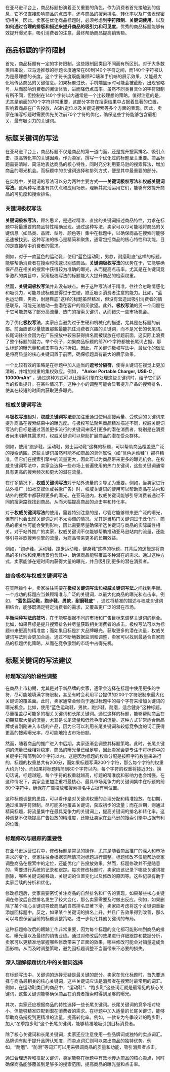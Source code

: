 在亚马逊平台上，商品标题扮演着至关重要的角色。作为消费者首先接触到的信息，它不仅直接影响商品的点击率，还与商品的搜索排名、转化率以及广告表现密切相关。因此，卖家在优化商品标题时，必须考虑到**字符限制**、**关键词使用**、以及**如何通过合理的排版和描述来提升商品的吸引力和可见度**。优秀的商品标题能够有效提升曝光率，吸引消费者的注意，最终帮助商品提高销售额。

## 商品标题的字符限制

首先，商品标题有一定的字符限制，这些限制因类目不同而有所区别。对于大多数类目来说，亚马逊推荐的标题长度通常在80到140个字符之间，而140个字符被认为是最理想的长度。这个字符长度既能兼顾PC端和手机端的展示效果，又能最大化地传达商品的关键信息。如果标题过长，手机端显示时可能会被截断，出现省略号，从而影响消费者的阅读体验，进而降低点击率。虽然不同类目具体的字符限制有所不同，但控制在140个字符以内通常是一个比较理想的策略。值得注意的是，尤其是前面的70个字符非常重要，这部分字符在搜索结果中占据着显著的位置，影响着商品在广告投放、ASIN定位以及关键词搜索等多个方面的表现。因此，卖家在编写标题时需要优先关注前70个字符的优化，确保这些字符能够包含最相关、最有吸引力的关键词。

## 标题关键词的写法

在亚马逊平台上，商品标题不仅是商品的第一道门面，还是提升搜索排名、吸引点击、提高转化率的关键因素。作为卖家，撰写一个优化过的标题至关重要。商品标题需要清晰、简洁地表达商品的核心特性，同时充分利用亚马逊的搜索算法，增加商品的曝光机会。而标题中的关键词选择和排列方式，便是其中最重要的部分。

在实践中，关键词的写法可以分为两种主要方式——**关键词极权写法**和**权威关键词写法**。这两种写法各有其优点和应用场景，理解并灵活运用它们，能够有效提升商品的可见度和搜索排名。

### 关键词极权写法

**关键词极权写法**，顾名思义，是通过精准、直接的关键词描述商品特性，力求在标题中将最重要的商品特性精确呈现。通过这种写法，卖家可以尽可能地将商品的关键信息（如品类、品牌、型号、颜色等）集中在标题中，以确保商品在搜索时能够迅速被找到。这种写法的核心是精简和聚焦，通常包括商品的核心特性和功能，目的是直接命中消费者的需求。

例如，对于一款蓝色的运动鞋，使用“蓝色运动鞋，男款，耐磨鞋底”这样的标题，能够帮助消费者在搜索时快速识别该商品。**关键词极权写法**的优势在于，它能够确保产品在相关的搜索中获得较为准确的曝光，从而提高点击率。尤其是在关键词竞争激烈的类目中，采用极权写法的标题能大大提升商品的检索权重。

然而，**关键词极权写法**并非没有缺点。由于这种写法过于精准，往往会忽略情感化和吸引力，可能导致标题显得过于生硬，缺乏吸引消费者注意的能力。比如，“蓝色运动鞋，男款，耐磨鞋底”这样的标题虽然精准，但没有营造出吸引消费者的情感联系，可能无法触动一些潜在客户的购买欲望。此外，**极权写法**的另一个问题在于它可能忽略了部分高流量、热门的搜索关键词，从而错失一些市场机会。

为了优化**极权写法**，卖家应当避免过于生硬和机械化的描述，尤其是在标题的前部。前面应该尽量放置那些最能抓住消费者兴趣的关键词，而不是冗长的长尾词。长尾词往往会因为在广告投放中较易获得排名而被误放在标题前面，这实际上浪费了整个标题的潜力。举个例子，如果商品标题的前70个字符都被长尾词占据，那么标题的曝光量和点击率将大打折扣。因此，在关键词极权写法中，最优化的做法是将高质量的核心关键词置于前面，确保标题具有最大的展示效果。

一个比较有效的策略是在标题中加入适当的**逗号分隔符**，使得关键词在视觉上更加清晰，并增加权重的集权效应。例如， **“Anker Portable Charger,** **USB-C** **, 10000mAh”** ，通过这种方式可以让搜索引擎在处理这些关键词时，给予它们适当的权重提升。在某些情况下，这种小小的调整可能会显著提升产品的搜索排名，使其在较短的时间内获取更多曝光。

### 权威关键词写法

与**极权写法**相对，**权威关键词写法**更加注重通过使用高搜索量、受欢迎的关键词来提升商品在搜索结果中的曝光度。与极权写法聚焦商品精准描述不同，权威关键词写法的目标是通过涵盖更多流行的关键词来吸引更多的潜在消费者，特别是在消费者尚未明确其需求时，权威关键词可以帮助扩展商品的潜在受众群体。

例如，使用“跑步鞋，运动鞋，男士运动鞋”这样的标题，可以帮助商品覆盖更广泛的搜索范围。这些关键词虽然可能不如商品的具体属性（如“蓝色运动鞋”）那样精准，但它们在搜索引擎中的流量更大，因此可以为商品带来更多的曝光机会。在权威关键词写法中，卖家会选择一些市场上普遍使用的热门关键词，这些关键词通常具有更高的搜索频次和更大的潜在流量。

在许多情况下，**权威关键词写法**对于站外流量的引导尤为重要。例如，当卖家进行站外推广（如社交媒体或谷歌广告）时，权威关键词的使用可以帮助商品在站内和站外的搜索中都获得更多的曝光。在亚马逊内，权威关键词能够引导消费者通过不同的搜索路径找到商品，从而大幅提高商品的点击率和转化率。

对于**权威关键词写法**的使用，需要特别注意的是，尽管它能够带来更广泛的曝光，但有时也会出现关键词之间不太协调的情况。尤其是当热门关键词过于泛化时，商品的相关性可能会受到影响，因此需要尽量确保所选关键词与商品的实际属性相关。对于站外推广的卖家，权威关键词不仅能够帮助推动亚马逊站内的流量，还能够引导谷歌搜索引擎的流量，为商品带来更多的长期效益。

例如，“跑步鞋，运动鞋，跑步运动鞋，健身鞋”这样的标题，其背后的逻辑是将商品的多样性和使用场景包含其中，确保商品能够覆盖多种潜在的需求。通过这种方式，卖家能够在短时间内获得大量的曝光，并且吸引到更多的潜在消费者。

### 结合极权与权威关键词写法

在实际操作中，卖家往往需要在**极权关键词写法**和**权威关键词写法**之间找到平衡。一个成功的标题应当兼顾精准与广泛的关键词，以最大化商品的曝光和点击率。例如， **“蓝色运动鞋，跑步鞋，男款，耐磨鞋底”** ，通过将精准的描述与权威关键词相结合，能够既满足特定消费者的需求，又覆盖更广泛的潜在市场。

**平衡两种写法的技巧**，在于能够根据不同的市场和广告目标来调整关键词的组合。比如，如果目标是提升搜索排名并尽量获取相关消费者的点击，极权写法可以为标题带来更高的精准度；而如果目标是扩大品牌曝光，获取更多的潜在流量，权威关键词写法则会更加合适。通过不断地数据监测和调整，卖家可以找到最适合自家商品的标题优化策略，从而在竞争激烈的市场中占得先机。

## 标题关键词的写法建议

### 标题写法的阶段性调整

在商品上市初期，尤其是对于新品牌的卖家，通常会选择在标题中使用更多的字符，尽可能地填满字符限制，甚至有时会利用平台提供的200个字符限制来最大化关键词的覆盖面。此时，卖家通常会倾向于通过标题中的每个字符来增加关键词的曝光机会。比如，使用“蓝色运动鞋，男款，跑步鞋，耐磨，适合健身”这种标题，尽量覆盖尽可能多的相关关键词和长尾关键词。通过这样的标题，能够帮助商品在初期获取大量的流量，尤其是长尾流量和低竞争度的流量。这种方式非常适合新品牌或者刚刚进入市场的产品，因为它可以利用长尾关键词和较低竞争度的词汇获得更高的搜索曝光率，尽可能地抢占市场份额。

然而，随着商品的推广进入中后期，卖家逐渐会调整其标题策略。此时，长尾关键词的流量已经相对稳定，商品的曝光量已经足够，因此卖家会更专注于将标题中的关键字符精简到80个字符以内。这是因为标题的权重分配是按照字符数量来进行的，标题的权重总共有200分，而如果标题写满200个字符，那么每个字符的权重大约为1分。而如果将标题精简到80个字符以内，每个字符的权重将接近3分。换句话说，标题越短，每个字符的权重就越高，标题的精准度和影响力也会增强。在这种情况下，卖家会更加注重将最核心、最具市场竞争力的关键词集中在标题的前80个字符中，确保在广告投放和搜索排名中占据有利位置。

这种标题调整的思路，可以看作是对关键词权重的合理分配和精准投放。在初期，通过填满字符限制，尽可能多地覆盖关键词，获取初步的流量；而在后期，则通过精简标题，将流量集中在最具竞争力的关键词上，提高关键词的排名和转化率。这种调整不仅能提高广告投放的精准度，还能让卖家在亚马逊的搜索引擎中占据有利的位置。

### 标题修改与跟踪的重要性

在亚马逊运营过程中，修改标题是常见的操作，尤其是随着商品推广的深入和市场需求的变化，卖家往往会根据实际情况对标题进行调整。标题修改不仅能帮助卖家调整商品在搜索中的定位，还能优化广告投放效果。然而，标题修改并不是随意的，需要进行系统的记录和跟踪。每次修改标题时，卖家应该记录下哪些关键词被删除，哪些关键词被移动，关键词的位置变化以及修改的原因等。这些记录有助于卖家后续的分析和优化。

修改标题后，卖家需要密切关注商品的自然排名和广告的表现。如果某些核心关键词在修改后自然排名发生了较大变化，那么卖家需要及时做出反应。例如，如果删除了某个核心关键词导致商品的自然排名显著下滑，卖家应考虑将这个关键词重新添加回标题中。反之，如果某个关键词的排名上升，并且广告效果得到改善，那么可以考虑保留当前的标题调整策略，进一步优化其他关键词的布局。

这种标题修改后的跟踪工作非常重要，因为每个标题的变化都可能影响到商品的排名、曝光量以及最终的销售业绩。通过对修改后的效果进行详细跟踪和数据分析，卖家可以更精准地掌握哪些修改带来了正面的效果，哪些修改可能会对销量造成负面影响，从而及时调整策略，避免因标题调整不当而带来不必要的损失。

### 深入理解标题优化中的关键词选择

在标题写法中，关键词的选择无疑是最关键的部分。卖家在优化标题时，首先要选择与商品最相关的核心关键词，这些关键词应该是消费者在搜索时最常用的词汇。例如，在运动鞋类目的商品中，“运动鞋”、“跑步鞋”这些词汇就是最常见的核心关键词，这些关键词能够确保商品在消费者搜索时得到足够的曝光。

其次，卖家还应根据商品的特性选择一些长尾关键词。长尾关键词的竞争相对较小，但能够精准匹配到潜在消费者的需求。在标题中加入适量的长尾关键词，能够帮助商品捕捉到更精准的流量，提高转化率。例如，一款专为冬季设计的跑步鞋，加入“冬季跑步鞋”这个长尾关键词，能够精准地吸引到目标消费者。

除了核心关键词和长尾关键词，卖家还应注意使用一些品牌词或独特的卖点词汇。品牌词有助于提升品牌认知度，而卖点词汇则可以突出商品的独特优势。例如，“耐磨”、“防滑”等词汇可以用来强调商品的质量和功能，吸引消费者点击。

通过合理选择和搭配关键词，卖家能够在标题中有效地传达商品的核心卖点，同时确保商品能够覆盖到足够多的搜索范围，提高商品的曝光量和点击率。